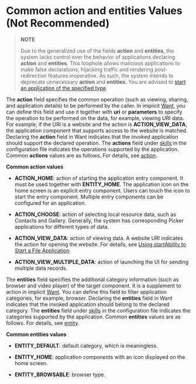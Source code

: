 # Common action and entities Values (Not Recommended)

> **NOTE**
>
> Due to the generalized use of the fields **action** and **entities**, the system lacks control over the behavior of applications declaring **action** and **entities**. This loophole allows malicious applications to make false declarations, hijacking traffic and rendering post-redirection features inoperative. As such, the system intends to deprecate unnecessary **action** and **entities**. You are advised to [start an application of the specified type](./start-intent-panel.md).

The **action** field specifies the common operation (such as viewing, sharing, and application details) to be performed by the caller. In implicit [Want](../reference/apis-ability-kit/js-apis-app-ability-want.md), you can define this field and use it together with **uri** or **parameters** to specify the operation to be performed on the data, for example, viewing URI data. For example, if the URI is a website and the action is **ACTION_VIEW_DATA**, the application component that supports access to the website is matched. Declaring the **action** field in Want indicates that the invoked application should support the declared operation. The **actions** field under [skills](../quick-start/module-configuration-file.md#skills) in the configuration file indicates the operations supported by the application. Common **actions** values are as follows. For details, see [action](../reference/apis-ability-kit/js-apis-ability-wantConstant.md#action).

**Common action values**


- **ACTION_HOME**: action of starting the application entry component. It must be used together with **ENTITY_HOME**. The application icon on the home screen is an explicit entry component. Users can touch the icon to start the entry component. Multiple entry components can be configured for an application.

- **ACTION_CHOOSE**: action of selecting local resource data, such as Contacts and Gallery. Generally, the system has corresponding Picker applications for different types of data.

- **ACTION_VIEW_DATA**: action of viewing data. A website URI indicates the action for opening the website. For details, see [Using startAbility to Start a File Application](./file-processing-apps-startup.md).

- **ACTION_VIEW_MULTIPLE_DATA**: action of launching the UI for sending multiple data records.

The **entities** field specifies the additional category information (such as browser and video player) of the target component. It is a supplement to action in implicit [Want](../reference/apis-ability-kit/js-apis-app-ability-want.md). You can define this field to filter application categories, for example, browser. Declaring the **entities** field in Want indicates that the invoked application should belong to the declared category. The **entities** field under [skills](../quick-start/module-configuration-file.md#skills) in the configuration file indicates the categories supported by the application. Common **entities** values are as follows. For details, see [entity](../reference/apis-ability-kit/js-apis-ability-wantConstant.md#entity).

**Common entities values**


- **ENTITY_DEFAULT**: default category, which is meaningless.

- **ENTITY_HOME**: application components with an icon displayed on the home screen.

- **ENTITY_BROWSABLE**: browser type.
